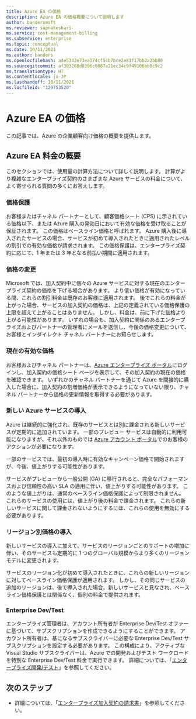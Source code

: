 ```yaml
---
title: Azure EA の価格
description: Azure EA の価格概要について説明します
author: bandersmsft
ms.reviewer: sapnakeshari
ms.service: cost-management-billing
ms.subservice: enterprise
ms.topic: conceptual
ms.date: 10/11/2021
ms.author: banders
ms.openlocfilehash: a4e5342e73ea374cf54b7bce2e81f17bb2a2bb80
ms.sourcegitcommit: af303268d0396c0887a21ec34c9f49106bb0c9c2
ms.translationtype: HT
ms.contentlocale: ja-JP
ms.lasthandoff: 10/11/2021
ms.locfileid: "129753520"
---
```

# <a name="azure-ea-pricing"></a>Azure EA の価格

この記事では、Azure の企業顧客向け価格の概要を提供します。

## <a name="azure-ea-pricing-overview"></a>Azure EA 料金の概要

このセクションでは、使用量の計算方法について詳しく説明します。 計算がより複雑なエンタープライズ契約のさまざまな Azure サービスの料金について、よく寄せられる質問の多くにお答えします。

### <a name="price-protection"></a>価格保護

お客様またはチャネル パートナーとして、顧客価格シート (CPS) に示されている価格以下、または Azure 購入の発効日において有効な価格を受け取ることが保証されます。 この価格はベースライン価格と呼ばれます。 Azure 購入後に導入されたサービスの場合、サービスが初めて導入されたときに適用されたレベルの割引での有効な価格が請求されます。 この価格保護は、エンタープライズ契約に応じて、1 年または 3 年となる前払い期間に適用されます。

### <a name="price-changes"></a>価格の変更

Microsoft では、加入契約中に個々の Azure サービスに対する現在のエンタープライズ契約の価格を下げる場合があります。 より低い価格が有効になっている間、これらの割引料金は既存のお客様に適用されます。 後でこれらの料金が上がった場合、サービスの加入契約の価格は、上記の定義されている価格保護の上限を超えて上がることはありません。 しかし、料金は、前に下げた価格より上がる可能性があります。 いずれの場合も、加入契約に関係のあるエンタープライズおよびパートナーの管理者にメールを送信し、今後の価格変更について、お客様とインダイレクト チャネル パートナーにお知らせします。

### <a name="current-effective-pricing"></a>現在の有効な価格

お客様およびチャネル パートナーは、[Azure エンタープライズ ポータル](https://ea.azure.com/)にログインし、加入契約の価格シート ページを表示して、その加入契約の現在の価格を確認できます。 いずれかのチャネル パートナーを通じて Azure を間接的に購入した場合に、加入契約の割増価格が表示できるようになっていない限り、チャネル パートナーから価格の更新情報を取得する必要があります。

### <a name="introduction-of-new-azure-services"></a>新しい Azure サービスの導入

Azure は継続的に強化され、既存のサービスとは別に課金される新しいサービスが定期的に追加されています。 一部のプレビュー サービスは自動的に利用可能になりますが、それ以外のものでは [Azure アカウント ポータル](https://account.windowsazure.com/PreviewFeatures)でのお客様のアクションが必要になります。

一部のサービスでは、最初の導入時に有効なキャンペーン価格で開始されますが、今後、値上がりする可能性があります。

サービスがプレビューから一般公開 (GA) に移行されると、完全なパフォーマンスおよび信頼性の高い SLA の適用に伴い、値上がりする可能性があります。 このような値上がりは、通常のベースライン価格保護によって制限されません。 これらのサービスの使用には、値上がり後の料金で課金されます。 これらの新しいサービスに関して課金されないようにするには、これらの使用を無効にする必要があります。

### <a name="introduction-of-regional-pricing"></a>リージョン別価格の導入

新しいサービスの導入に加えて、サービスのリージョンごとのサポートの増加に伴い、そのサービスも定期的に 1 つのグローバル規模からより多くのリージョン モデルに変更されます。

サービスのリージョン化が初めて導入されたときに、これらの新しいリージョンに対してベースライン価格保護が適用されます。 しかし、その同じサービスの追加のリージョンは、後で導入された場合、新しいサービスと見なされ、ベースライン価格保護とは関係なく、個別の料金で提供されます。

### <a name="enterprise-devtest"></a>Enterprise Dev/Test

エンタープライズ管理者は、アカウント所有者が Enterprise Dev/Test オファーに基づいて、サブスクリプションを作成できるようにすることができます。 アカウント所有者は、基になるサブスクライバーに必要な Enterprise Dev/Test サブスクリプションを設定する必要があります。 この構成により、アクティブな Visual Studio サブスクライバーは、Azure での開発およびテスト ワークロードを特別な Enterprise Dev/Test 料金で実行できます。 詳細については、「[エンタープライズ開発/テスト](https://azure.microsoft.com/offers/ms-azr-0148p/)」を参照してください。

## <a name="next-steps"></a>次のステップ

- 詳細については、「[エンタープライズ加入契約の請求書](ea-portal-enrollment-invoices.md)」を参照してください。
